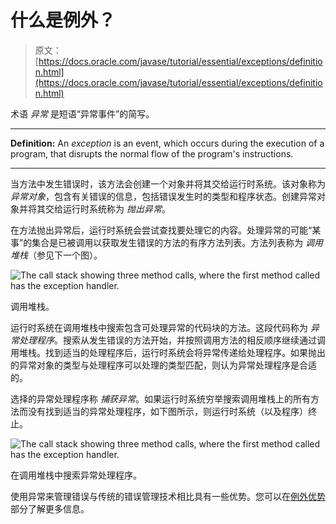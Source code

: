 # 什么是例外？

> 原文： [https://docs.oracle.com/javase/tutorial/essential/exceptions/definition.html](https://docs.oracle.com/javase/tutorial/essential/exceptions/definition.html)

术语 _异常_ 是短语“异常事件”的简写。

* * *

**Definition:** An _exception_ is an event, which occurs during the execution of a program, that disrupts the normal flow of the program's instructions.

* * *

当方法中发生错误时，该方法会创建一个对象并将其交给运行时系统。该对象称为 _异常对象_，包含有关错误的信息，包括错误发生时的类型和程序状态。创建异常对象并将其交给运行时系统称为 _抛出异常_。

在方法抛出异常后，运行时系统会尝试查找要处理它的内容。处理异常的可能“某事”的集合是已被调用以获取发生错误的方法的有序方法列表。方法列表称为 _调用堆栈_（参见下一个图）。

![The call stack showing three method calls, where the first method called has the exception handler.](img/a3ada6aaec8cd7196e8ac704d5f246c3.jpg)

调用堆栈。



运行时系统在调用堆栈中搜索包含可处理异常的代码块的方法。这段代码称为 _异常处理程序_。搜索从发生错误的方法开始，并按照调用方法的相反顺序继续通过调用堆栈。找到适当的处理程序后，运行时系统会将异常传递给处理程序。如果抛出的异常对象的类型与处理程序可以处理的类型匹配，则认为异常处理程序是合适的。

选择的异常处理程序称 _捕获异常_。如果运行时系统穷举搜索调用堆栈上的所有方法而没有找到适当的异常处理程序，如下图所示，则运行时系统（以及程序）终止。

![The call stack showing three method calls, where the first method called has the exception handler.](img/0d275d710fa7beac49efa736d9ad13f5.jpg)

在调用堆栈中搜索异常处理程序。



使用异常来管理错误与传统的错误管理技术相比具有一些优势。您可以在[例外优势](advantages.html)部分了解更多信息。